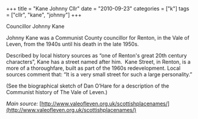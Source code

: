 +++
title = "Kane Johnny Cllr"
date = "2010-09-23"
categories = ["k"]
tags = ["cllr", "kane", "johnny"]
+++

Councillor Johnny Kane

Johnny Kane was a Communist County councillor for Renton, in the Vale of Leven, from the 1940s until his death in the late 1950s.

Described by local history sources as “one of Renton's great 20th century characters”, Kane has a street named after him.  Kane Street, in Renton, is a more of a thoroughfare, built as part of the 1960s redevelopment. Local sources comment that: “It is a very small street for such a large personality.”

(See the biographical sketch of Dan O’Hare for a description of the Communist history of The Vale of Leven.)

_Main source:_ [http://www.valeofleven.org.uk/scottishplacenames/](http://www.valeofleven.org.uk/scottishplacenames/)
